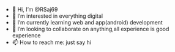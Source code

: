 - 👋 Hi, I’m @RSaj69
- 👀 I’m interested in everything digital
- 🌱 I’m currently learning web and app(android) development 
- 💞️ I’m looking to collaborate on anything,all experience is good experience
- 📫 How to reach me: just say hi

<!---
RSaj69/RSaj69 is a ✨ special ✨ repository because its `README.md` (this file) appears on your GitHub profile.
You can click the Preview link to take a look at your changes.
--->
